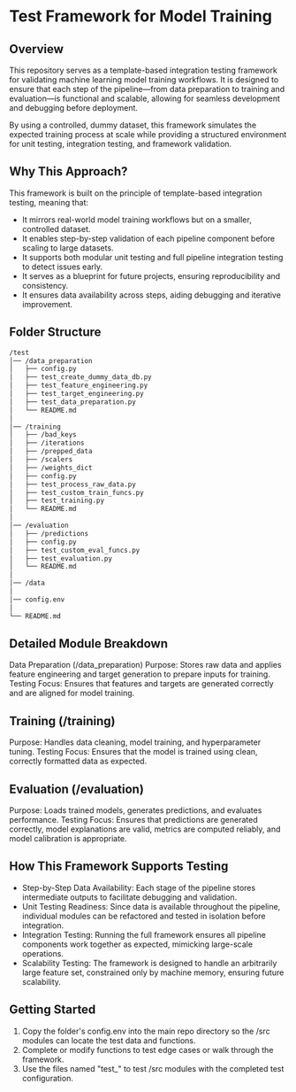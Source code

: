 # Test Framework for Model Training
## Overview
This repository serves as a template-based integration testing framework for validating machine learning model training workflows. It is designed to ensure that each step of the pipeline—from data preparation to training and evaluation—is functional and scalable, allowing for seamless development and debugging before deployment.

By using a controlled, dummy dataset, this framework simulates the expected training process at scale while providing a structured environment for unit testing, integration testing, and framework validation.

## Why This Approach?
This framework is built on the principle of template-based integration testing, meaning that:
- It mirrors real-world model training workflows but on a smaller, controlled dataset.
- It enables step-by-step validation of each pipeline component before scaling to large datasets.
- It supports both modular unit testing and full pipeline integration testing to detect issues early.
- It serves as a blueprint for future projects, ensuring reproducibility and consistency.
- It ensures data availability across steps, aiding debugging and iterative improvement.

## Folder Structure
```sh
/test 
│── /data_preparation  
│   ├── config.py
│   ├── test_create_dummy_data_db.py  
│   ├── test_feature_engineering.py  
│   ├── test_target_engineering.py
│   ├── test_data_preparation.py
│   └── README.md  
│  
│── /training  
│   ├── /bad_keys
│   ├── /iterations
│   ├── /prepped_data
│   ├── /scalers
│   ├── /weights_dict
│   ├── config.py  
│   ├── test_process_raw_data.py  
│   ├── test_custom_train_funcs.py  
│   ├── test_training.py
│   └── README.md  
│  
│── /evaluation  
│   ├── /predictions
│   ├── config.py  
│   ├── test_custom_eval_funcs.py
│   ├── test_evaluation.py
│   └── README.md  
│  
│── /data
│
│── config.env
│ 
└── README.md  
```

## Detailed Module Breakdown
Data Preparation (/data_preparation)
Purpose: Stores raw data and applies feature engineering and target generation to prepare inputs for training.
Testing Focus: Ensures that features and targets are generated correctly and are aligned for model training.

## Training (/training)
Purpose: Handles data cleaning, model training, and hyperparameter tuning.
Testing Focus: Ensures that the model is trained using clean, correctly formatted data as expected.

## Evaluation (/evaluation)
Purpose: Loads trained models, generates predictions, and evaluates performance.
Testing Focus: Ensures that predictions are generated correctly, model explanations are valid, metrics are computed reliably, and model calibration is appropriate.

## How This Framework Supports Testing
- Step-by-Step Data Availability: Each stage of the pipeline stores intermediate outputs to facilitate debugging and validation.
- Unit Testing Readiness: Since data is available throughout the pipeline, individual modules can be refactored and tested in isolation before integration.
- Integration Testing: Running the full framework ensures all pipeline components work together as expected, mimicking large-scale operations.
- Scalability Testing: The framework is designed to handle an arbitrarily large feature set, constrained only by machine memory, ensuring future scalability.

## Getting Started
1. Copy the folder's config.env into the main repo directory so the /src modules can locate the test data and functions.
2. Complete or modify functions to test edge cases or walk through the framework.
3. Use the files named "test_<sub-dir name>" to test /src modules with the completed test configuration.